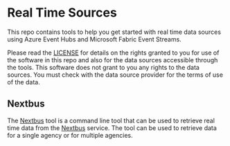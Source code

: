 # Real Time Sources

This repo contains tools to help you get started with real time data sources using
Azure Event Hubs and Microsoft Fabric Event Streams.

Please read the [LICENSE](LICENSE.md) for details on the rights granted to you for
use of the software in this repo and also for the data sources accessible through the tools.
This software does not grant to you any rights to the data sources. You must check with
the data source provider for the terms of use of the data.

## Nextbus

The [Nextbus](nextbus/README.md) tool is a command line tool that can be used to
retrieve real time data from the [Nextbus](https://www.nextbus.com/) service. The
tool can be used to retrieve data for a single agency or for multiple agencies.


